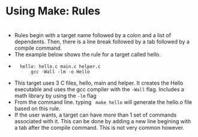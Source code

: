 # Using Make: Rules
#
#
* Rules begin with a target name followed by a colon and a list of dependents. Then, there is a line break followed by a tab followed by a compile command. 
* The example below shows the rule for a target called hello. 
* 
        hello: hello.c main.c helper.c
            gcc -Wall -lm -o Hello
* This target uses 3 C files, hello, main and helper. It creates the Hello executable and uses the gcc compiler with the ``-Wall`` flag. Includes a math library by using the ``-lm`` flag
* From the command line. typing `` make hello`` will generate the hello.o file based on this rule.
* If the user wants, a target can have more than 1 set of commands associated with it. This can be done by adding a new line begining with a  tab after the compile command. This is not very common however.
